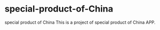 # special-product-of-China
special product of China
This is a project of special product of China APP.
